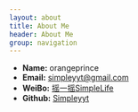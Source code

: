 ```yaml
---
layout: about
title: About Me
header: About Me
group: navigation
---
```

 * **Name:** orangeprince
 * **Email:** [simpleyyt@gmail.com](mailto:simpleyyt@gmail.com)
 * **WeiBo:** [摇一摇SimpleLife](http://www.weibo.com/u/1836017133)
 * **Github:** [Simpleyyt](https://github.com/Simpleyyt)